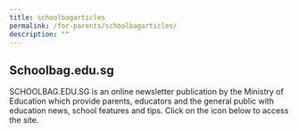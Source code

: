 ```yaml
---
title: schoolbagarticles
permalink: /for-parents/schoolbagarticles/
description: ""
---
```


## Schoolbag.edu.sg

SCHOOLBAG.EDU.SG is an online newsletter publication by the Ministry of Education which provide parents, educators and the general public with education news, school features and tips. Click on the icon below to access the site.